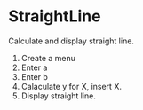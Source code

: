 # StraightLine
Calculate and display straight line.

1. Create a menu
2. Enter a
3. Enter b
4. Calaculate y for X, insert X.
5. Display straight line.
